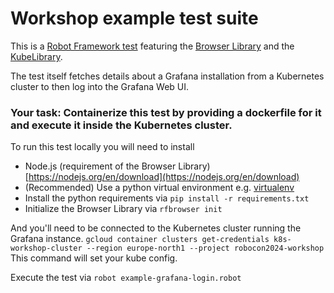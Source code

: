 # Workshop example test suite

This is a [Robot Framework test](example-grafana-login.robot) featuring the [Browser Library](https://robotframework-browser.org/) and the [KubeLibrary](https://github.com/devopsspiral/KubeLibrary).

The test itself fetches details about a Grafana installation from a Kubernetes cluster to then log into the Grafana Web UI.

### Your task: Containerize this test by providing a dockerfile for it and execute it inside the Kubernetes cluster.

To run this test locally you will need to install
- Node.js (requirement of the Browser Library) [https://nodejs.org/en/download](https://nodejs.org/en/download)
- (Recommended) Use a python virtual environment e.g. [virtualenv](https://virtualenv.pypa.io/en/latest/)
- Install the python requirements via `pip install -r requirements.txt` 
- Initialize the Browser Library via `rfbrowser init`

And you'll need to be connected to the Kubernetes cluster running the Grafana instance.
`gcloud container clusters get-credentials k8s-workshop-cluster --region europe-north1 --project robocon2024-workshop` This command will set your kube config.

Execute the test via `robot example-grafana-login.robot`

